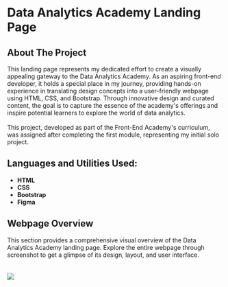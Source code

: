 # Data Analytics Academy Landing Page

<h2>About The Project</h2>
This landing page represents my dedicated effort to create a visually appealing gateway to the Data Analytics Academy. As an aspiring front-end developer, it holds a special place in my journey, providing hands-on experience in translating design concepts into a user-friendly webpage using HTML, CSS, and Bootstrap. Through innovative design and curated content, the goal is to capture the essence of the academy's offerings and inspire potential learners to explore the world of data analytics.
<br/><br/>
This project, developed as part of the Front-End Academy's curriculum, was assigned after completing the first module, representing my initial solo project.
<br/>


<h2>Languages and Utilities Used:</h2>
<ul>
  <li><b>HTML</b></li>
  <li><b>CSS</b></li>
  <li><b>Bootstrap</b></li>
  <li><b>Figma</b></li>
</ul>

<h2>Webpage Overview</h2>
This section provides a comprehensive visual overview of the Data Analytics Academy landing page. Explore the entire webpage through screenshot to get a glimpse of its design, layout, and user interface.
<br/><br/><br/>
<a href="#"><img src="https://github.com/trifunovskak/Data-Analytics-Landing-Page/assets/144165040/34c49ee5-78bb-429e-bfc3-f75a83adc1f3"/></a>



